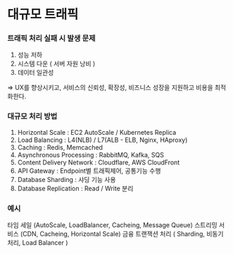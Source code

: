 # 대규모 트래픽

### 트래픽 처리 실패 시 발생 문제

1. 성능 저하
2. 시스템 다운 ( 서버 자원 낭비 )
3. 데이터 일관성

=> UX를 향상시키고, 서비스의 신뢰성, 확장성, 비즈니스 성장을 지원하고 비용을 최적화한다.

### 대규모 처리 방법

1. Horizontal Scale : EC2 AutoScale / Kubernetes Replica
2. Load Balancing : L4(NLB) / L7(ALB - ELB, Nginx, HAproxy)
3. Caching : Redis, Memcached
4. Asynchronous Processing : RabbitMQ, Kafka, SQS
5. Content Delivery Network : Cloudflare, AWS CloudFront
6. API Gateway : Endpoint별 트래픽제어, 공통기능 수행
7. Database Sharding : 샤딩 기능 사용
8. Database Replication : Read / Write 분리

### 예시

타임 세일 (AutoScale, LoadBalancer, Cacheing, Message Queue)
스트리밍 서비스 (CDN, Cacheing, Horizontal Scale)
금융 트랜잭션 처리 ( Sharding, 비동기 처리, Load Balancer )
